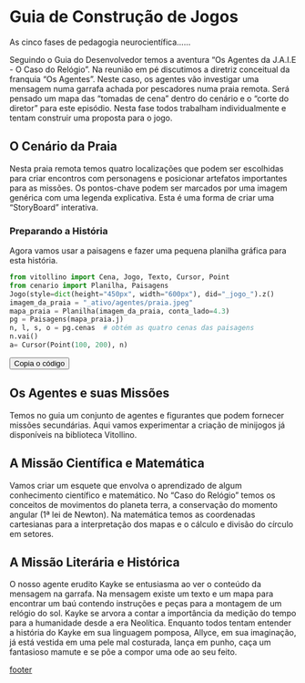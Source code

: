 
# Guia de Construção de Jogos
As cinco fases de pedagogia neurocientífica......

Seguindo o Guia do Desenvolvedor temos a aventura “Os Agentes da J.A.I.E - O Caso do Relógio”. Na reunião em pé discutimos a diretriz conceitual da franquia “Os Agentes”. Neste caso, os agentes vão investigar uma mensagem numa garrafa achada por pescadores numa praia remota. Será pensado um mapa das “tomadas de cena” dentro do cenário e o “corte do diretor” para este episódio. Nesta fase todos trabalham individualmente e tentam construir uma proposta para o jogo.

## O Cenário da Praia
Nesta praia remota temos quatro localizações que podem ser escolhidas para criar encontros com personagens
e posicionar artefatos importantes para as missões. Os pontos-chave podem ser marcados por uma imagem
genérica com uma legenda explicativa. Esta é uma forma de criar uma “StoryBoard” interativa.
### Preparando a História
Agora vamos usar a paisagens e fazer uma pequena planilha gráfica para esta história.
```python
from vitollino import Cena, Jogo, Texto, Cursor, Point
from cenario import Planilha, Paisagens
Jogo(style=dict(height="450px", width="600px"), did="_jogo_").z()
imagem_da_praia = "_ativo/agentes/praia.jpeg"
mapa_praia = Planilha(imagem_da_praia, conta_lado=4.3)
pg = Paisagens(mapa_praia.j)
n, l, s, o = pg.cenas  # obtém as quatro cenas das paisagens
n.vai()
a= Cursor(Point(100, 200), n)
```
<button class="btn btn-primary" onclick="__copy_clip__(this)">Copia o código</button>

## Os Agentes e suas Missões
Temos no guia um conjunto de agentes e figurantes que podem fornecer missões secundárias.
Aqui vamos experimentar a criação de minijogos já disponíveis na biblioteca Vitollino.

## A Missão Científica e Matemática
Vamos criar um esquete que envolva o aprendizado de algum conhecimento científico e matemático.
No “Caso do Relógio” temos os conceitos de movimentos do planeta terra,
a conservação do momento angular (1ª lei de Newton). Na matemática temos as coordenadas cartesianas
para a interpretação dos mapas e o cálculo e divisão do círculo em setores.

## A Missão Literária e Histórica 
O nosso agente erudito Kayke se entusiasma ao ver o conteúdo da mensagem na garrafa.
Na mensagem existe um texto e um mapa para encontrar um baú contendo instruções e
peças para a montagem de um relógio do sol. Kayke se arvora a contar a importância
da medição do tempo para a humanidade desde a era Neolítica.
Enquanto todos tentam entender a história do Kayke em sua linguagem pomposa,
Allyce, em sua imaginação, já está vestida em uma pele mal costurada,
lança em punho, caça um fantasioso mamute e se põe a compor uma ode ao seu feito.

[footer](footer.md ':include')